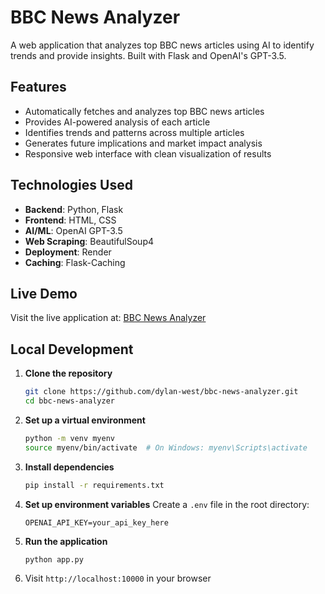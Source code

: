 # BBC News Analyzer

A web application that analyzes top BBC news articles using AI to identify trends and provide insights. Built with Flask and OpenAI's GPT-3.5.

## Features

- Automatically fetches and analyzes top BBC news articles
- Provides AI-powered analysis of each article
- Identifies trends and patterns across multiple articles
- Generates future implications and market impact analysis
- Responsive web interface with clean visualization of results

## Technologies Used

- **Backend**: Python, Flask
- **Frontend**: HTML, CSS
- **AI/ML**: OpenAI GPT-3.5
- **Web Scraping**: BeautifulSoup4
- **Deployment**: Render
- **Caching**: Flask-Caching

## Live Demo

Visit the live application at: [BBC News Analyzer](https://bbc-news-analyzer.onrender.com)

## Local Development

1. **Clone the repository**
   ```bash
   git clone https://github.com/dylan-west/bbc-news-analyzer.git
   cd bbc-news-analyzer
   ```

2. **Set up a virtual environment**
   ```bash
   python -m venv myenv
   source myenv/bin/activate  # On Windows: myenv\Scripts\activate
   ```

3. **Install dependencies**
   ```bash
   pip install -r requirements.txt
   ```

4. **Set up environment variables**
   Create a `.env` file in the root directory:
   ```
   OPENAI_API_KEY=your_api_key_here
   ```

5. **Run the application**
   ```bash
   python app.py
   ```

6. Visit `http://localhost:10000` in your browser

